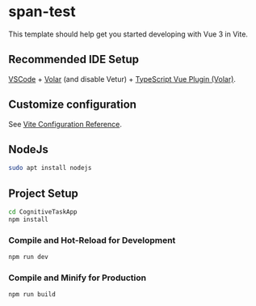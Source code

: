 # span-test

This template should help get you started developing with Vue 3 in Vite.

## Recommended IDE Setup

[VSCode](https://code.visualstudio.com/) + [Volar](https://marketplace.visualstudio.com/items?itemName=Vue.volar) (and disable Vetur) + [TypeScript Vue Plugin (Volar)](https://marketplace.visualstudio.com/items?itemName=Vue.vscode-typescript-vue-plugin).

## Customize configuration

See [Vite Configuration Reference](https://vitejs.dev/config/).



## NodeJs

```sh
sudo apt install nodejs
```

## Project Setup

```sh
cd CognitiveTaskApp
npm install
```

### Compile and Hot-Reload for Development

```sh
npm run dev
```

### Compile and Minify for Production

```sh
npm run build
```
